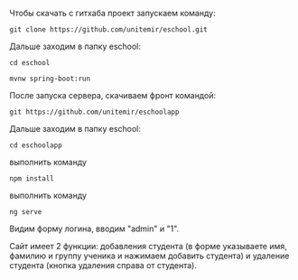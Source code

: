 Чтобы скачать с гитхаба проект запускаем команду:
```
git clone https://github.com/unitemir/eschool.git
```
Дальше заходим в папку eschool:
```
cd eschool
```
```
mvnw spring-boot:run
```
После запуска сервера, скачиваем фронт командой: 
```
git https://github.com/unitemir/eschoolapp
```
Дальше заходим в папку eschool:
```
cd eschoolapp
```
выполнить команду 
```
npm install
```
выполнить команду 
```
ng serve
```
Видим форму логина, вводим "admin" и "1".

Сайт имеет 2 функции: добавления студента (в форме указываете имя, фамилию и группу ученика и нажимаем добавить студента) и удаление студента (кнопка удаления справа от студента).
